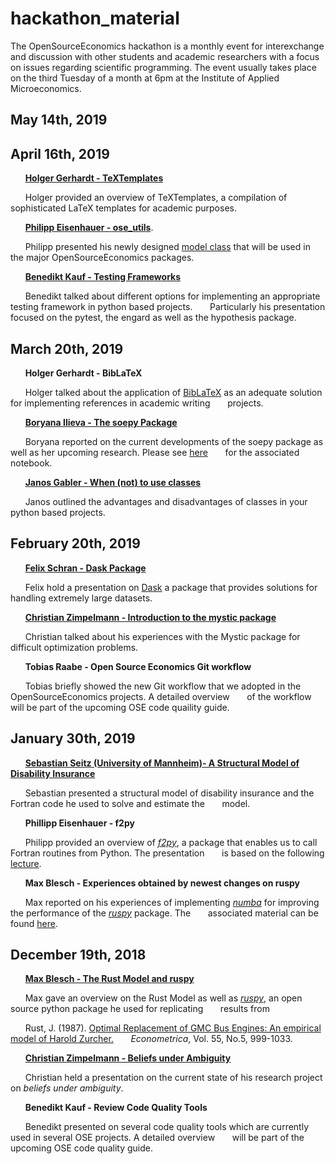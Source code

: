 # hackathon_material

The OpenSourceEconomics hackathon is a monthly event for interexchange and discussion with other students and academic researchers with a focus on issues regarding scientific programming. The event usually takes place on the third Tuesday of a month at 6pm at the Institute of Applied Microeconomics.

## May 14th, 2019


## April 16th, 2019
&nbsp;&nbsp;&nbsp;&nbsp;&nbsp;&nbsp;[**Holger Gerhardt - TeXTemplates**](https://github.com/HolgerGerhardt/TeXTemplates)

&nbsp;&nbsp;&nbsp;&nbsp;&nbsp;&nbsp;Holger provided an overview of TeXTemplates, a compilation of sophisticated LaTeX templates for academic purposes.

&nbsp;&nbsp;&nbsp;&nbsp;&nbsp;&nbsp;[**Philipp Eisenhauer - ose_utils**](https://nbviewer.jupyter.org/format/slides/github/OpenSourceEconomics/ose_utils/blob/master/design_patterns/model_specification/model_spec.ipynb#/).

&nbsp;&nbsp;&nbsp;&nbsp;&nbsp;&nbsp;Philipp presented his newly designed [model class](https://github.com/OpenSourceEconomics/ose_utils) that will be used in the major OpenSourceEconomics packages.

&nbsp;&nbsp;&nbsp;&nbsp;&nbsp;&nbsp;[**Benedikt Kauf - Testing Frameworks**](https://github.com/OpenSourceEconomics/hackathon_material/blob/master/material/04_16_2019/04_20_2019_Benedikt_Kauf.pdf)

&nbsp;&nbsp;&nbsp;&nbsp;&nbsp;&nbsp;Benedikt talked about different options for implementing an appropriate testing framework in python based projects.
&nbsp;&nbsp;&nbsp;&nbsp;&nbsp;&nbsp;Particularly his presentation focused on the pytest, the engard as well as the hypothesis package.

## March 20th, 2019

&nbsp;&nbsp;&nbsp;&nbsp;&nbsp;&nbsp;**Holger Gerhardt - BibLaTeX**

&nbsp;&nbsp;&nbsp;&nbsp;&nbsp;&nbsp;Holger talked about the application of [BibLaTeX](https://ctan.org/pkg/biblatex?lang=de) as an adequate solution for implementing references in academic writing
&nbsp;&nbsp;&nbsp;&nbsp;&nbsp;&nbsp;projects.  

 &nbsp;&nbsp;&nbsp;&nbsp;&nbsp;&nbsp;[**Boryana Ilieva - The soepy Package**](https://github.com/OpenSourceEconomics/hackathon_material/blob/master/material/03_20_2019/03_20_2019_Boryana_Ilieva.pdf)

 &nbsp;&nbsp;&nbsp;&nbsp;&nbsp;&nbsp;Boryana reported on the  current developments of the soepy package as well as her upcoming research. Please see [here](https://github.com/boryana-ilieva/soepy_presentation)
 &nbsp;&nbsp;&nbsp;&nbsp;&nbsp;&nbsp;for the associated  notebook.

 &nbsp;&nbsp;&nbsp;&nbsp;&nbsp;&nbsp;[**Janos Gabler - When (not) to use classes**](https://github.com/OpenSourceEconomics/hackathon_material/blob/master/material/03_20_2019/03_20_2019_Janos_Gabler.ipynb)

 &nbsp;&nbsp;&nbsp;&nbsp;&nbsp;&nbsp;Janos outlined the advantages and disadvantages of classes in your python based projects.

## February 20th, 2019

&nbsp;&nbsp;&nbsp;&nbsp;&nbsp;&nbsp;[**Felix Schran - Dask Package**](https://github.com/OpenSourceEconomics/hackathon_material/blob/master/material/02_20_2019/02_20_2019_Felix_Schran.ipynb)

&nbsp;&nbsp;&nbsp;&nbsp;&nbsp;&nbsp;Felix hold a presentation on [Dask](https://dask.org/) a package that provides solutions for handling extremely large datasets. 

&nbsp;&nbsp;&nbsp;&nbsp;&nbsp;&nbsp;[**Christian Zimpelmann - Introduction to the mystic package**](https://github.com/ChristianZimpelmann/introduction_mystic)

&nbsp;&nbsp;&nbsp;&nbsp;&nbsp;&nbsp;Christian talked about his experiences with the Mystic package for difficult optimization problems.

&nbsp;&nbsp;&nbsp;&nbsp;&nbsp;&nbsp;**Tobias Raabe - Open Source Economics Git workflow**

&nbsp;&nbsp;&nbsp;&nbsp;&nbsp;&nbsp;Tobias briefly showed the new Git workflow that we adopted in the OpenSourceEconomics projects. A detailed overview
&nbsp;&nbsp;&nbsp;&nbsp;&nbsp;&nbsp;of the workflow will be part of the upcoming OSE code quaility guide.

## January 30th, 2019

&nbsp;&nbsp;&nbsp;&nbsp;&nbsp;&nbsp;[**Sebastian Seitz (University of Mannheim)- A Structural Model of Disability Insurance**]()

&nbsp;&nbsp;&nbsp;&nbsp;&nbsp;&nbsp;Sebastian presented a structural model of disability insurance and the Fortran code he used to solve and estimate the
&nbsp;&nbsp;&nbsp;&nbsp;&nbsp;&nbsp;model.

&nbsp;&nbsp;&nbsp;&nbsp;&nbsp;&nbsp;**Phillipp Eisenhauer - f2py**

&nbsp;&nbsp;&nbsp;&nbsp;&nbsp;&nbsp;Philipp provided an overview of [*f2py*](https://docs.scipy.org/doc/numpy/f2py/), a package that enables us to call Fortran routines from Python. The presentation
&nbsp;&nbsp;&nbsp;&nbsp;&nbsp;&nbsp;is based on the following [lecture](https://github.com/jrjohansson/scientific-python-lectures/blob/master/Lecture-6A-Fortran-and-C.ipynb).

&nbsp;&nbsp;&nbsp;&nbsp;&nbsp;&nbsp;**Max Blesch - Experiences obtained by newest changes on ruspy**

&nbsp;&nbsp;&nbsp;&nbsp;&nbsp;&nbsp;Max reported on his experiences of implementing [*numba*](http://numba.pydata.org/) for improving the performance of the [*ruspy*](https://github.com/OpenSourceEconomics/ruspy) package. The
&nbsp;&nbsp;&nbsp;&nbsp;&nbsp;&nbsp;associated material can be found [here](https://github.com/OpenSourceEconomics/hackathon_material/tree/master/material/01_30_2019).

## December 19th, 2018

&nbsp;&nbsp;&nbsp;&nbsp;&nbsp;&nbsp;[**Max Blesch - The Rust Model and ruspy**](https://github.com/OpenSourceEconomics/hackathon_material/blob/master/material/12_19_2018/12_19_2018_Maximilian_Blesch_1.pdf)

&nbsp;&nbsp;&nbsp;&nbsp;&nbsp;&nbsp;Max gave an overview on the Rust Model as well as [*ruspy*](https://github.com/OpenSourceEconomics/ruspy), an open source python package he used for replicating
 &nbsp;&nbsp;&nbsp;&nbsp;&nbsp;&nbsp;results from

&nbsp;&nbsp;&nbsp;&nbsp;&nbsp;&nbsp;Rust, J. (1987). [Optimal Replacement of GMC Bus Engines: An empirical model of Harold Zurcher.](https://doi.org/10.2307/1911259)
&nbsp;&nbsp;&nbsp;&nbsp;&nbsp;&nbsp;*Econometrica*, Vol. 55, No.5, 999-1033.


&nbsp;&nbsp;&nbsp;&nbsp;&nbsp;&nbsp;[**Christian Zimpelmann - Beliefs under Ambiguity**](https://github.com/OpenSourceEconomics/hackathon_material/blob/master/material/12_19_2018/12_19_2018_Christian_Zimpelmann.pdf)

&nbsp;&nbsp;&nbsp;&nbsp;&nbsp;&nbsp;Christian held a presentation on the current state of his research project on *beliefs under ambiguity*.

&nbsp;&nbsp;&nbsp;&nbsp;&nbsp;&nbsp;**Benedikt Kauf - Review Code Quality Tools**

&nbsp;&nbsp;&nbsp;&nbsp;&nbsp;&nbsp;Benedikt presented on several code quality tools which are currently used in several OSE projects. A detailed overview
&nbsp;&nbsp;&nbsp;&nbsp;&nbsp;&nbsp;will be part of the upcoming OSE code quality guide.
